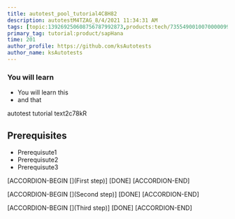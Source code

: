 ```yaml
---
title: autotest_pool_tutorial4C8H82
description: autotestM4TZAG_8/4/2021 11:34:31 AM
tags: [topic:139269250608756787992873,products:tech/73554900100700000996,tutorial:experience/advanced]
primary_tag: tutorial:product/sapHana
time: 201
author_profile: https://github.com/ksAutotests
author_name: ksAutotests
---
```

### You will learn
- You will learn this
- and that

autotest tutorial text2c78kR

## Prerequisites
- Prerequisute1
- Prerequisute2
- Prerequisute3

[ACCORDION-BEGIN [](First step)]
[DONE]
[ACCORDION-END]

[ACCORDION-BEGIN [](Second step)]
[DONE]
[ACCORDION-END]

[ACCORDION-BEGIN [](Third step)]
[DONE]
[ACCORDION-END]

